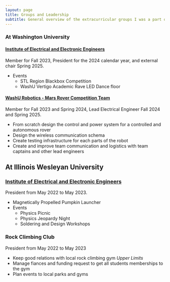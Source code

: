 ```yaml
---
layout: page
title: Groups and Leadership
subtitle: General overview of the extracurricular groups I was a part of in College with links to each for details
---
```


### At Washington University
#### [Institute of Electrical and Electronic Engineers](activities/IEEE-WASHU.md)
Member for Fall 2023, President for the 2024 calendar year, and external chair Spring 2025.
- Events
  - STL Region Blackbox Competition
  - WashU Vertigo Academic Rave LED Dance floor

#### [WashU Robotics - Mars Rover Competition Team](activities/Robotics-WASHU.md)
Member for Fall 2023 and Spring 2024, Lead Electrical Engineer Fall 2024 and Spring 2025.
- From scratch design the control and power system for a controlled and autonomous rover
- Design the wireless communication schema
- Create testing infrastructure for each parts of the robot
- Create and improve team communication and logistics with team captains and other lead engineers

## At Illinois Wesleyan University 
### [Institute of Electrical and Electronic Engineers](activities/IEEE-IWU.md)
President from May 2022 to May 2023.
- Magnetically Propelled Pumpkin Launcher
- Events
  - Physics Picnic
  - Physics Jeopardy Night
  - Soldering and Design Workshops


### Rock Climbing Club
President from May 2022 to May 2023
- Keep good relations with local rock climbing gym _Upper Limits_
- Manage fiances and funding request to get all students memberships to the gym
- Plan events to local parks and gyms 


